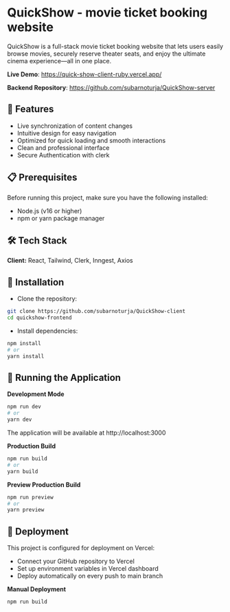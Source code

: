 # QuickShow - movie ticket booking website

QuickShow is a full-stack movie ticket booking website that lets users easily browse movies, securely reserve theater seats, and enjoy the ultimate cinema experience—all in one place.

**Live Demo**: https://quick-show-client-ruby.vercel.app/

**Backend Repository**: https://github.com/subarnoturja/QuickShow-server

## 🚀 Features

- Live synchronization of content changes
- Intuitive design for easy navigation
- Optimized for quick loading and smooth interactions
- Clean and professional interface
- Secure Authentication with clerk

## 📋 Prerequisites
Before running this project, make sure you have the following installed:
- Node.js (v16 or higher)
- npm or yarn package manager
## 🛠️ Tech Stack

**Client:** React, Tailwind, Clerk, Inngest, Axios
## 🔧 Installation

- Clone the repository: 

``` bash 
git clone https://github.com/subarnoturja/QuickShow-client
cd quickshow-frontend 
```
- Install dependencies:

``` bash
npm install
# or
yarn install
``` 
## 🚀 Running the Application
**Development Mode**
``` bash
npm run dev
# or
yarn dev
``` 
The application will be available at http://localhost:3000

**Production Build**
``` bash
npm run build
# or
yarn build
```

**Preview Production Build**

``` bash
npm run preview
# or
yarn preview
```
## 🚀 Deployment
This project is configured for deployment on Vercel:

- Connect your GitHub repository to Vercel
- Set up environment variables in Vercel dashboard
- Deploy automatically on every push to main branch

**Manual Deployment**

``` bash
npm run build
```